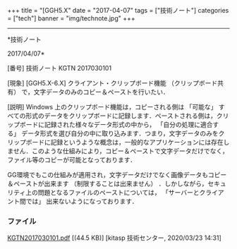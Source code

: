 ﻿+++
title = "[GGH5.X"
date = "2017-04-07"
tags = ["技術ノート"]
categories = ["tech"]
banner = "img/technote.jpg"
+++

-----------------------------------------------------------------------------------------------------------------------------

*技術ノート

2017/04/07*


[番号]
技術ノート KGTN 2017030101

[現象]
[GGH5.X-6.X] クライアント・クリップボード機能 （クリップボード共有）
で，文字データのみのコピー＆ペーストを行いたい．

[説明]
Windows 上のクリップボード機能は，コピーされる側は 「可能な」
すべての形式のデータをクリップボードに記録します．ペーストされる側は，クリップボードに記録された様々なデータ形式の中から，
「自分の処理に適合する」
データ形式を選び自分の中に取り込みます．つまり，文字データのみをクリップボードに記録というような概念は，一般的なアプリケーションには存在しません．このような仕組みにより，コピー＆ペーストで文字データだけでなく，ファイル等のコピーが可能となっております．

GG環境でもこの仕組みが適用され，文字データだけでなく画像データもコピー＆ペーストが出来ます
（制限することは出来ません）
．しかしながら，セキュリティ上の問題となるファイルのペーストについては，
「サーバーとクライアント間では」 出来ないようになっております．


### ファイル

 
 


[KGTN2017030101.pdf](http://techreport.kitasp.net/attachments/download/4469/KGTN2017030101.pdf)
 [(44.5 KB)] [kitasp 技術センター, 2020/03/23
14:31]


 


 

